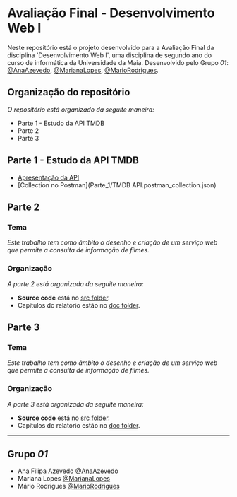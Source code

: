 # Avaliação Final - Desenvolvimento Web I

Neste repositório está o projeto desenvolvido para a Avaliação Final da disciplina 'Desenvolvimento Web I', uma disciplina de segundo ano do curso de informática da Universidade da Maia. Desenvolvido pelo Grupo _01_: [@AnaAzevedo](https://github.com/AnaAzevedo2), [@MarianaLopes](https://github.com/marlope02), [@MarioRodrigues](https://github.com/MarioRodrigues2304).



## Organização do repositório 

_O repositório está organizado da seguite maneira:_
* Parte 1 - Estudo da API TMDB 
* Parte 2 
* Parte 3 

## Parte 1 - Estudo da API TMDB
* [Apresentação da API](Parte_1/Apresentaç¦o_Parte1.pdf)
* [Collection no Postman](Parte_1/TMDB API.postman_collection.json)

## Parte 2 
### Tema 
_Este trabalho tem como âmbito o desenho e criação de um serviço web que permite a consulta de informação de filmes._

### Organização
_A parte 2 está organizada da seguite maneira:_
* **Source code** está no [src folder](Parte_2/src).
* Capítulos do relatório estão no [doc folder](Parte_2/doc).



## Parte 3
### Tema 
_Este trabalho tem como âmbito o desenho e criação de um serviço web que permite a consulta de informação de filmes._

### Organização
_A parte 3 está organizada da seguite maneira:_
* **Source code** está no [src folder]().
* Capítulos do relatório estão no [doc folder]().


_____
## Grupo _01_
* Ana Filipa Azevedo [@AnaAzevedo](https://github.com/AnaAzevedo2) 
* Mariana Lopes [@MarianaLopes](https://github.com/marlope02) 
* Mário Rodrigues [@MarioRodrigues](https://github.com/MarioRodrigues2304)

